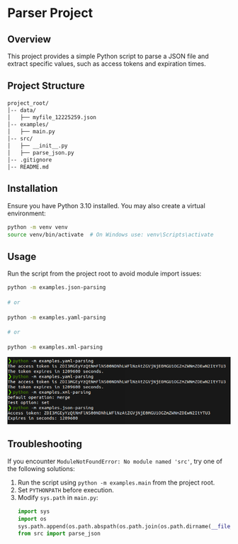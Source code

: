 # Parser Project

## Overview
This project provides a simple Python script to parse a JSON file and extract specific values, such as access tokens and expiration times.

## Project Structure
```
project_root/
│-- data/
│   ├── myfile_12225259.json
│-- examples/
│   ├── main.py
│-- src/
│   ├── __init__.py
│   ├── parse_json.py
│-- .gitignore
│-- README.md
```

## Installation
Ensure you have Python 3.10 installed. You may also create a virtual environment:
```sh
python -m venv venv
source venv/bin/activate  # On Windows use: venv\Scripts\activate
```

## Usage
Run the script from the project root to avoid module import issues:
```sh
python -m examples.json-parsing

# or 

python -m examples.yaml-parsing

# or

python -m examples.xml-parsing
```

![example-run](docs/images/example-run.png)

## Troubleshooting
If you encounter `ModuleNotFoundError: No module named 'src'`, try one of the following solutions:
1. Run the script using `python -m examples.main` from the project root.
2. Set `PYTHONPATH` before execution.
3. Modify `sys.path` in `main.py`:
    ```python
    import sys
    import os
    sys.path.append(os.path.abspath(os.path.join(os.path.dirname(__file__), "..")))
    from src import parse_json
    ```

